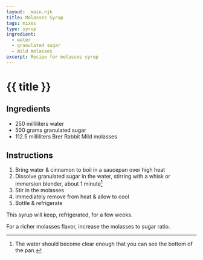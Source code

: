 ```yaml
---
layout: _main.njk
title: Molasses Syrup
tags: mixes
type: syrup
ingredient:
  - water
  - granulated sugar
  - mild molasses
excerpt: Recipe for molasses syrup
---
```


<!-- markdownlint-disable MD025 -->
# {{ title }}
<!-- markdownlint-enable MD025 -->

## Ingredients

* 250 milliliters water
* 500 grams granulated sugar
* 112.5 milliliters Brer Rabbit Mild molasses

## Instructions

1. Bring water & cinnamon to boil in a saucepan over high heat
2. Dissolve granulated sugar in the water, stirring with a whisk or immersion blender, about 1 minute[^1]
3. Stir in the molasses
4. Immediately remove from heat & allow to cool
5. Bottle & refrigerate

[^1]: The water should become clear enough that you can see the bottom of the pan.

<tiki-callout type="note">

  This syrup will keep, refrigerated, for a few weeks.

</tiki-callout>

<tiki-callout type="tip">

  For a richer molasses flavor, increase the molasses to sugar ratio.

</tiki-callout>

<div
  class="sr-only"
  data-cat[0]="Syrup"
  data-ingredient[0]="Water"
  data-ingredient[1]="Sugar, granulated"
  data-ingredient[2]="Molasses"
  data-ingredient[3]="Brer Rabbit Mild molasses"
  data-pagefind-filter="
    Category[data-cat[0]],
    Ingredient[data-ingredient[0]],
    Ingredient[data-ingredient[1]],
    Ingredient[data-ingredient[2]],
    Ingredient[data-ingredient[3]],
    Pantry[data-ingredient[0]],
    Pantry[data-ingredient[1]],
    Pantry[data-ingredient[2]],
    Pantry[data-ingredient[3]]
  "
>
</div>
